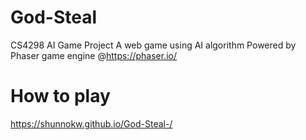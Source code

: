 # God-Steal
CS4298 AI Game Project A web game using AI algorithm
Powered by Phaser game engine @https://phaser.io/

# How to play
https://shunnokw.github.io/God-Steal-/
